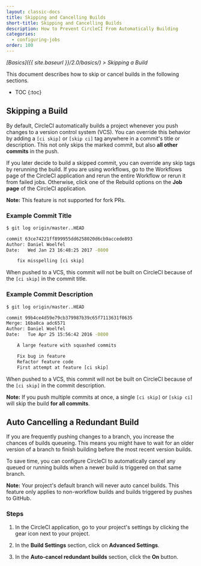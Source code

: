 ```yaml
---
layout: classic-docs
title: Skipping and Cancelling Builds
short-title: Skipping and Cancelling Builds
description: How to Prevent CircleCI From Automatically Building
categories:
  - configuring-jobs
order: 100
---
```

*[Basics]({{ site.baseurl }}/2.0/basics/) > Skipping a Build*

This document describes how to skip or cancel builds in the following sections.

* TOC {:toc}

## Skipping a Build

By default, CircleCI automatically builds a project whenever you push changes to a version control system (VCS). You can override this behavior by adding a `[ci skip]` or `[skip ci]` tag anywhere in a commit's title or description. This not only skips the marked commit, but also **all other commits** in the push.

If you later decide to build a skipped commit, you can override any skip tags by rerunning the build. If you are using workflows, go to the Workflows page of the CircleCI application and rerun the entire Workflow or rerun it from failed jobs. Otherwise, click one of the Rebuild options on the **Job page** of the CircleCI application.

**Note:** This feature is not supported for fork PRs.

### Example Commit Title

```bash
$ git log origin/master..HEAD

commit 63ce74221ff899955dd6258020d6cb9accede893
Author: Daniel Woelfel
Date:   Wed Jan 23 16:48:25 2017 -0800

    fix misspelling [ci skip]
```

When pushed to a VCS, this commit will not be built on CircleCI because of the `[ci skip]` in the commit title.

### Example Commit Description

```bash
$ git log origin/master..HEAD

commit 99b4ce4d59e79cb379987b39c65f7113631f0635
Merge: 16ba8ca adc6571
Author: Daniel Woelfel
Date:   Tue Apr 25 15:56:42 2016 -0800

    A large feature with squashed commits

    Fix bug in feature
    Refactor feature code
    First attempt at feature [ci skip]
```

When pushed to a VCS, this commit will not be built on CircleCI because of the `[ci skip]` in the commit description.

**Note:** If you push multiple commits at once, a single `[ci skip]` or `[skip ci]` will skip the build **for all commits**.

## Auto Cancelling a Redundant Build

If you are frequently pushing changes to a branch, you increase the chances of builds queueing. This means you might have to wait for an older version of a branch to finish building before the most recent version builds.

To save time, you can configure CircleCI to automatically cancel any queued or running builds when a newer build is triggered on that same branch.

**Note:** Your project's default branch will never auto cancel builds. This feature only applies to non-workflow builds and builds triggered by pushes to GitHub.

### Steps

1. In the CircleCI application, go to your project's settings by clicking the gear icon next to your project.

2. In the **Build Settings** section, click on **Advanced Settings**.

3. In the **Auto-cancel redundant builds** section, click the **On** button.